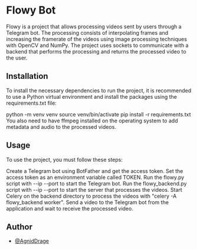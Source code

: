 
# Flowy Bot


Flowy is a project that allows processing videos sent by users through a Telegram bot. The processing consists of interpolating frames and increasing the framerate of the videos using image processing techniques with OpenCV and NumPy. The project uses sockets to communicate with a backend that performs the processing and returns the processed video to the user.




## Installation

To install the necessary dependencies to run the project, it is recommended to use a Python virtual environment and install the packages using the requirements.txt file:

python -m venv venv source venv/bin/activate pip install -r requirements.txt You also need to have ffmpeg installed on the operating system to add metadata and audio to the processed videos.
    
## Usage

To use the project, you must follow these steps:

Create a Telegram bot using BotFather and get the access token. Set the access token as an environment variable called TOKEN. Run the flowy.py script with --ip <IPv4 or IPv6> --port <PORT> to start the Telegram bot. Run the flowy_backend.py script with --ip <IPv4 or IPv6> --port <PORT> to start the server that processes the videos. Start Celery on the backend directory to process the videos with "celery -A flowy_backend worker". Send a video to the Telegram bot from the application and wait to receive the processed video.


## Author

- [@AgnidDrage](https://github.com/AgnidDrage)

